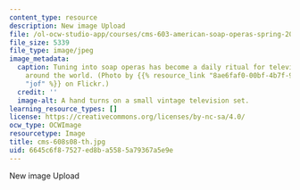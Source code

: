 ```yaml
---
content_type: resource
description: New image Upload
file: /ol-ocw-studio-app/courses/cms-603-american-soap-operas-spring-2008/6645c6f87527ed8ba5585a79367a5e9e_cms-608s08-th.jpg
file_size: 5339
file_type: image/jpeg
image_metadata:
  caption: Tuning into soap operas has become a daily ritual for television watchers
    around the world. (Photo by {{% resource_link "8ae6faf0-00bf-4b7f-9971-cd52147b5606"
    "jof" %}} on Flickr.)
  credit: ''
  image-alt: A hand turns on a small vintage television set.
learning_resource_types: []
license: https://creativecommons.org/licenses/by-nc-sa/4.0/
ocw_type: OCWImage
resourcetype: Image
title: cms-608s08-th.jpg
uid: 6645c6f8-7527-ed8b-a558-5a79367a5e9e
---
```

New image Upload